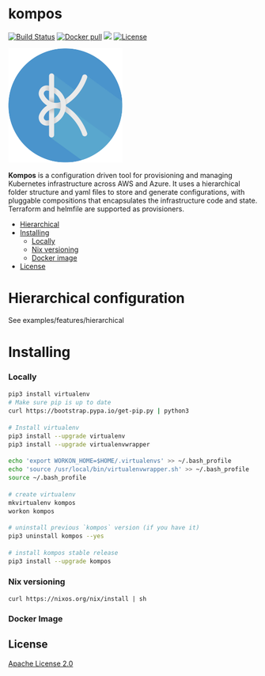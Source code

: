 # kompos
[![Build Status](https://www.travis-ci.com/adobe/kompos.svg?token=8uHqfhgsxdvJ93qWAxhn&branch=master)](https://www.travis-ci.com/adobe/kompos) [![Docker pull](https://img.shields.io/docker/pulls/adobe/kompos)](https://hub.docker.com/r/adobe/kompos) [![](https://images.microbadger.com/badges/version/adobe/kompos.svg)](https://microbadger.com/images/adobe/kompos "Get your own version badge on microbadger.com") [![License](https://img.shields.io/github/license/adobe/kompos)](https://github.com/adobe/kompos/blob/master/LICENSE)

![kompos](img/kompos.png)

**Kompos** is a configuration driven tool for provisioning and managing Kubernetes infrastructure across AWS and Azure.
It uses a hierarchical folder structure and yaml files to store and generate configurations, with pluggable compositions that encapsulates the infrastructure code and state. Terraform and helmfile are supported as provisioners.

* [Hierarchical](#hierarchical)
* [Installing](#installing)
   * [Locally](#locally)
   * [Nix versioning](#nix-versioning)
   * [Docker image](#docker-image)
* [License](#license)


# Hierarchical configuration
See examples/features/hierarchical

# Installing

### Locally
```sh
pip3 install virtualenv
# Make sure pip is up to date
curl https://bootstrap.pypa.io/get-pip.py | python3

# Install virtualenv
pip3 install --upgrade virtualenv
pip3 install --upgrade virtualenvwrapper

echo 'export WORKON_HOME=$HOME/.virtualenvs' >> ~/.bash_profile
echo 'source /usr/local/bin/virtualenvwrapper.sh' >> ~/.bash_profile
source ~/.bash_profile

# create virtualenv
mkvirtualenv kompos
workon kompos

# uninstall previous `kompos` version (if you have it)
pip3 uninstall kompos --yes

# install kompos stable release
pip3 install --upgrade kompos
```


### Nix versioning
```
curl https://nixos.org/nix/install | sh
```

### Docker Image


## License
[Apache License 2.0](/LICENSE)
